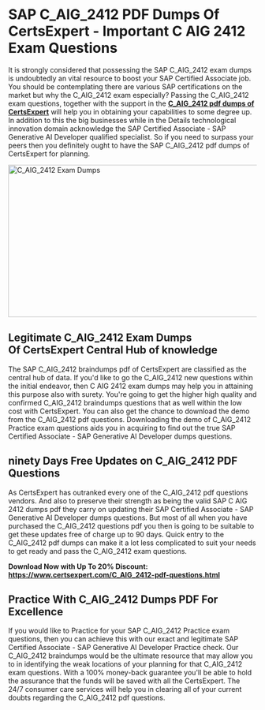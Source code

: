 <h1><strong>SAP C_AIG_2412 PDF Dumps Of CertsExpert - Important C AIG 2412 Exam Questions</strong></h1>
<p>It is strongly considered that possessing the SAP C_AIG_2412 exam dumps is undoubtedly an vital resource to boost your SAP Certified Associate job. You should be contemplating there are various SAP certifications on the market but why the C_AIG_2412 exam especially? Passing the C_AIG_2412 exam questions, together with the support in the <strong><a href="https://www.certsexpert.com/C_AIG_2412-pdf-questions.html">C_AIG_2412 pdf dumps of CertsExpert</a></strong>&nbsp;will help you in obtaining your capabilities to some degree up. In addition to this the big businesses while in the Details technological innovation domain acknowledge the SAP Certified Associate - SAP Generative AI Developer qualified specialist. So if you need to surpass your peers then you definitely ought to have the SAP C_AIG_2412 pdf dumps of CertsExpert for planning.</p>
<p><img src="https://i.ibb.co/gMJCDc9/C-AIG-2412.png" alt="C_AIG_2412 Exam Dumps" width="550" height="309" /></p>
<h2><strong>Legitimate C_AIG_2412 Exam Dumps Of&nbsp;</strong><strong>CertsExpert </strong><strong>Central Hub of knowledge</strong></h2>
<p>The SAP C_AIG_2412 braindumps pdf of CertsExpert are classified as the central hub of data. If you'd like to go the C_AIG_2412 new questions within the initial endeavor, then C AIG 2412 exam dumps may help you in attaining this purpose also with surety. You're going to get the higher high quality and confirmed C_AIG_2412 braindumps questions that as well within the low cost with CertsExpert. You can also get the chance to download the demo from the C_AIG_2412 pdf questions. Downloading the demo of C_AIG_2412 Practice exam questions aids you in acquiring to find out the true SAP Certified Associate - SAP Generative AI Developer dumps questions.</p>
<h2><strong>ninety Days Free Updates on C_AIG_2412 PDF Questions</strong></h2>
<p>As CertsExpert&nbsp;has outranked every one of the C_AIG_2412 pdf questions vendors. And also to preserve their strength as being the valid SAP C AIG 2412 dumps pdf they carry on updating their SAP Certified Associate - SAP Generative AI Developer dumps questions. But most of all when you have purchased the C_AIG_2412 questions pdf you then is going to be suitable to get these updates free of charge up to 90 days. Quick entry to the C_AIG_2412 pdf dumps can make it a lot less complicated to suit your needs to get ready and pass the C_AIG_2412 exam questions.</p>
<p><strong>Download Now with Up To 20% Discount: <a href="https://www.certsexpert.com/C_AIG_2412-pdf-questions.html">https://www.certsexpert.com/C_AIG_2412-pdf-questions.html</a></strong></p>
<h2><strong>Practice With C_AIG_2412 Dumps PDF For Excellence</strong></h2>
<p>If you would like to Practice for your SAP C_AIG_2412 Practice exam questions, then you can achieve this with our exact and legitimate SAP Certified Associate - SAP Generative AI Developer Practice check. Our C_AIG_2412 braindumps would be the ultimate resource that may allow you to in identifying the weak locations of your planning for that C_AIG_2412 exam questions. With a 100% money-back guarantee you'll be able to hold the assurance that the funds will be saved with all the CertsExpert. The 24/7 consumer care services will help you in clearing all of your current doubts regarding the C_AIG_2412 pdf questions.</p>
